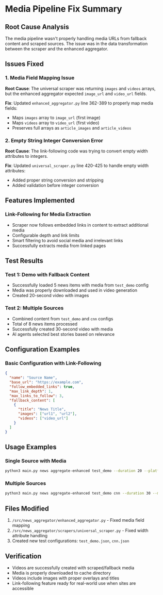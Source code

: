 # Media Pipeline Fix Summary

## Root Cause Analysis
The media pipeline wasn't properly handling media URLs from fallback content and scraped sources. The issue was in the data transformation between the scraper and the enhanced aggregator.

## Issues Fixed

### 1. Media Field Mapping Issue
**Root Cause**: The universal scraper was returning `images` and `videos` arrays, but the enhanced aggregator expected `image_url` and `video_url` fields.

**Fix**: Updated `enhanced_aggregator.py` line 362-389 to properly map media fields:
- Maps `images` array to `image_url` (first image)
- Maps `videos` array to `video_url` (first video)
- Preserves full arrays as `article_images` and `article_videos`

### 2. Empty String Integer Conversion Error
**Root Cause**: The link-following code was trying to convert empty width attributes to integers.

**Fix**: Updated `universal_scraper.py` line 420-425 to handle empty width attributes:
- Added proper string conversion and stripping
- Added validation before integer conversion

## Features Implemented

### Link-Following for Media Extraction
- Scraper now follows embedded links in content to extract additional media
- Configurable depth and link limits
- Smart filtering to avoid social media and irrelevant links
- Successfully extracts media from linked pages

## Test Results

### Test 1: Demo with Fallback Content
- Successfully loaded 5 news items with media from `test_demo` config
- Media was properly downloaded and used in video generation
- Created 20-second video with images

### Test 2: Multiple Sources
- Combined content from `test_demo` and `cnn` configs
- Total of 8 news items processed
- Successfully created 30-second video with media
- AI agents selected best stories based on relevance

## Configuration Examples

### Basic Configuration with Link-Following
```json
{
  "name": "Source Name",
  "base_url": "https://example.com",
  "follow_embedded_links": true,
  "max_link_depth": 1,
  "max_links_to_follow": 3,
  "fallback_content": [
    {
      "title": "News Title",
      "images": ["url1", "url2"],
      "videos": ["video_url"]
    }
  ]
}
```

## Usage Examples

### Single Source with Media
```bash
python3 main.py news aggregate-enhanced test_demo --duration 20 --platform youtube
```

### Multiple Sources
```bash
python3 main.py news aggregate-enhanced test_demo cnn --duration 30 --max-stories 5
```

## Files Modified
1. `/src/news_aggregator/enhanced_aggregator.py` - Fixed media field mapping
2. `/src/news_aggregator/scrapers/universal_scraper.py` - Fixed width attribute handling
3. Created new test configurations: `test_demo.json`, `cnn.json`

## Verification
- Videos are successfully created with scraped/fallback media
- Media is properly downloaded to cache directory
- Videos include images with proper overlays and titles
- Link-following feature ready for real-world use when sites are accessible
